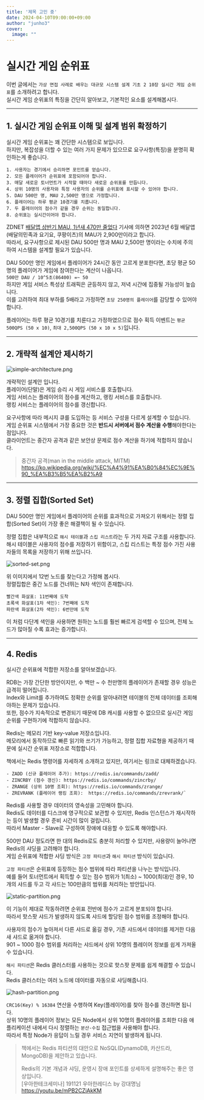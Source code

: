 ```yaml
---
title: '제목 고민 중'
date: 2024-04-10T09:00:00+09:00
author: "junho3"
cover:
  image: ""
---
```


# 실시간 게임 순위표

이번 글에서는 `가상 면접 사례로 배우는 대규모 시스템 설계 기초 2 10장 실시간 게임 순위표`를 소개하려고 합니다.  
실시간 게임 순위표의 특징을 간단히 알아보고, 기본적인 요소를 설계해봅시다.  

---

## 1. 실시간 게임 순위표 이해 및 설계 범위 확정하기

실시간 게임 순위표는 꽤 간단한 시스템으로 보입니다.  
하지만, 복잡성을 더할 수 있는 여러 가지 문제가 있으므로 요구사항(특징)을 분명히 확인하는게 좋습니다.  

```
1. 사용자는 경기에서 승리하면 포인트를 얻습니다.  
2. 모든 플레이어가 순위표에 포함되어야 합니다.  
3. 매달 새로운 토너먼트가 시작할 때마다 새로운 순위표를 만듭니다.  
4. 상위 10명의 사용자와 특정 사용자의 순위를 순위표에 표시할 수 있어야 합니다.  
5. DAU 500만 명, MAU 2,500만 명으로 가정합니다.  
6. 플레이어는 하루 평균 10경기를 치룹니다.  
7. 두 플레이어의 점수가 같을 경우 순위는 동일합니다.
8. 순위표는 실시간이어야 합니다.  
```

ZDNET [배달앱 상반기 MAU, 1년새 470만 줄었다](https://zdnet.co.kr/view/?no=20230707171205) 기사에 의하면 2023년 6월 배달앱(배달의민족과 요기요, 쿠팡이츠)의 MAU가 2,900만이라고 합니다.  
따라서, 요구사항으로 제시된 DAU 500만 명과 MAU 2,500만 명이라는 수치에 주의하여 시스템을 설계할 필요가 있습니다.  

DAU 500만 명인 게임에서 플레이어가 24시간 동안 고르게 분포한다면, 초당 평균 50명의 플레이어가 게임에 참여한다는 계산이 나옵니다.  
`500만 DAU / 10^5초(86400) =~ 50`  
하지만 게임 서비스 특성상 트래픽은 균등하지 않고, 저녁 시간에 집중될 가능성이 높습니다.  
이를 고려하여 최대 부하를 5배라고 가정하면 `초당 250명의 플레이어`를 감당할 수 있어야 합니다.  

플레이어는 하루 평균 10경기를 치룬다고 가정하였으므로 점수 획득 이벤트는 `평균 500QPS (50 x 10)`, `최대 2,500QPS (50 x 10 x 5)`입니다.

---

## 2. 개략적 설계안 제시하기

![simple-architecture.png](/images/game-ranking/simple-architecture.png)

개략적인 설계안 입니다.  
플레이어(단말)은 게임 승리 시 게임 서비스를 호출합니다.  
게임 서비스는 플레이어의 점수를 계산하고, 랭킹 서비스를 호출합니다.  
랭킹 서비스는 플레이어의 점수를 갱신합니다.  

요구사항에 따라 메시지 큐를 도입하는 등 서비스 구성을 다르게 설계할 수 있습니다.  
게임 순위표 시스템에서 가장 중요한 것은 **반드시 서버에서 점수 계산을 수행**해야한다는 점입니다.  
클라이언트는 중간자 공격과 같은 보안상 문제로 점수 계산을 하기에 적합하지 않습니다.  

> 중간자 공격(man in the middle attack, MITM)  
> https://ko.wikipedia.org/wiki/%EC%A4%91%EA%B0%84%EC%9E%90_%EA%B3%B5%EA%B2%A9  

---

## 3. 정렬 집합(Sorted Set)

DAU 500만 명인 게임에서 플레이어의 순위를 효과적으로 가져오기 위해서는 정렬 집합(Sorted Set)이 가장 좋은 해결책이 될 수 있습니다.  

정렬 집합은 내부적으로 `해시 테이블`과 `스킵 리스트`라는 두 가지 자료 구조를 사용합니다.  
해시 테이블은 사용자의 점수를 저장하기 위함이고, 스킵 리스트는 특정 점수 가진 사용자들의 목록을 저장하기 위해 쓰입니다.  

![sorted-set.png](/images/game-ranking/sorted-set.png)

위 이미지에서 12번 노드를 찾는다고 가정해 봅시다.  
정렬집합은 중간 노드를 건너뛰는 N차 색인이 존재합니다.  

```
빨간색 화살표: 11번째에 도착  
초록색 화살표(1차 색인): 7번째에 도착  
파란색 화살표(2차 색인): 6번만에 도착  
```

이 처럼 다단계 색인을 사용하면 원하는 노드를 훨씬 빠르게 검색할 수 있으며, 전체 노드가 많아질 수록 효과는 증가합니다.  

---

## 4. Redis

실시간 순위표에 적합한 저장소를 알아보겠습니다.  

RDB는 가장 간단한 방안이지만, 수 백만 ~ 수 천만명의 플레이어가 존재할 경우 성능은 급격히 떨어집니다.  
Index와 Limit를 추가하여도 정확한 순위를 알아내려면 테이블의 전체 데이터를 조회해야하는 문제가 있습니다.  
또한, 점수가 지속적으로 변경되기 때문에 DB 캐시를 사용할 수 없으므로 실시간 게임 순위를 구현하기에 적합하지 않습니다.  

Redis는 메모리 기반 key-value 저장소입니다.  
메모리에서 동작하므로 빠른 읽기와 쓰기가 가능하고, 정렬 집합 자료형을 제공하기 때문에 실시간 순위표 저장소로 적합합니다.  

책에서는 Redis 명령어를 자세하게 소개하고 있지만, 여기서는 링크로 대체하겠습니다.
```
- ZADD (신규 플레이어 추가): https://redis.io/commands/zadd/
- ZINCRBY (점수 갱신): https://redis.io/commands/zincrby/
- ZRANGE (상위 10명 조회): https://redis.io/commands/zrange/
- ZREVRANK (플레이어 랭킹 조회):  https://redis.io/commands/zrevrank/`
```

Redis를 사용할 경우 데이터의 영속성을 고민해야 합니다.  
Redis도 데이터를 디스크에 영구적으로 보관할 수 있지만, Redis 인스턴스가 재시작하는 등이 발생할 경우 준비 시간이 많이 걸립니다.  
따라서 Master - Slave로 구성하여 장애에 대응할 수 있도록 해야합니다.

500만 DAU 정도라면 한 대의 Redis로도 충분히 처리할 수 있지만, 사용량이 늘어나면 Redis의 샤딩을 고려해야 합니다.  
게임 순위표에 적합한 샤딩 방식은 `고정 파티션`과 `해시 파티션` 방식이 있습니다.

`고정 파티션`은 순위표에 등장하는 점수 범위에 따라 파티션을 나누는 방식입니다.  
예를 들어 토너먼트에서 획득할 수 있는 점수 범위가 1(최소) ~ 1000(최대)인 경우, 10개의 샤드를 두고 각 샤드는 100만큼의 범위를 처리하는 방안입니다.  

![static-partition.png](/images/game-ranking/static-partition.png)

이 기능이 제대로 작동하려면 순위표 전반에 점수가 고르게 분포되야 합니다.  
따라서 핫스팟 샤드가 발생하지 않도록 샤드에 할당된 점수 범위를 조정해야 합니다.  

사용자의 점수가 높아져서 다른 샤드로 옮길 경우, 기존 샤드에서 데이터를 제거한 다음 새 샤드로 옮겨야 합니다.  
901 ~ 1000 점수 범위를 처리하는 샤드에서 상위 10명의 플레이어 정보를 쉽게 가져올 수 있습니다.  

`해시 파티션`은 Redis 클러스터를 사용하는 것으로 핫스팟 문제를 쉽게 해결할 수 있습니다.  
Redis 클러스터는 여러 노드에 데이터를 자동으로 샤딩해줍니다.  

![hash-partition.png](/images/game-ranking/hash-partition.png)

`CRC16(Key) % 16384` 연산을 수행하여 Key(플레이어)를 찾아 점수를 갱신하면 됩니다.  
상위 10명의 플레이어 정보는 모든 Node에서 상위 10명의 플레이어를 조회한 다음 애플리케이션 내에서 다시 정렬하는 `분산-수집` 접근법을 사용해야 합니다.  
따라서 특정 Node가 응답이 느릴 경우 서비스 지연이 발생하게 됩니다.  

> 책에서는 Redis 파티션의 대안으로 NoSQL(DynamoDB, 카산드라, MongoDB)을 제안하고 있습니다.  
> 
> Redis의 기본 개념과 샤딩, 운영시 장애 포인트를 상세하게 설명해주는 좋은 영상입니다.  
> [우아한테크세미나] 191121 우아한레디스 by 강대명님  
> https://youtu.be/mPB2CZiAkKM  
